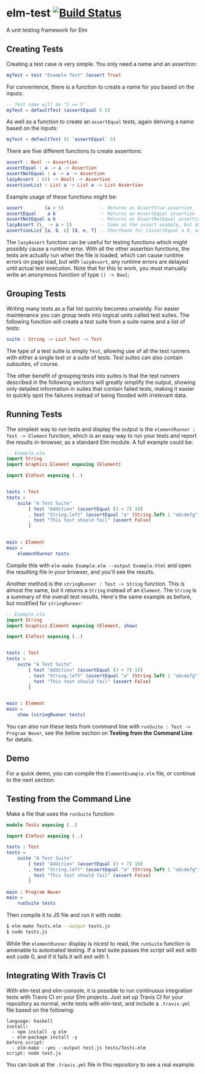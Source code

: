 elm-test [![Build Status](https://travis-ci.org/elm-community/elm-test.png?branch=master)](https://travis-ci.org/elm-community/elm-test)
========

A unit testing framework for Elm

## Creating Tests

Creating a test case is very simple. You only need a name and an assertion:
```elm
myTest = test "Example Test" (assert True)
```
For convenience, there is a function to create a name for you based on the inputs:
```elm
-- Test name will be "5 == 5"
myTest = defaultTest (assertEqual 5 5)
```
As well as a function to create an `assertEqual` tests, again deriving a name based on the inputs:
```elm
myTest = defaultTest (5 `assertEqual` 5)
```
There are five different functions to create assertions:
```elm
assert : Bool -> Assertion
assertEqual : a -> a -> Assertion
assertNotEqual : a -> a -> Assertion
lazyAssert : (() -> Bool) -> Assertion 
assertionList : List a -> List a -> List Assertion
```
Example usage of these functions might be:
```elm
assert        (a > 5)             -- Returns an AssertTrue assertion
assertEqual    a b                -- Returns an AssertEqual assertion
assertNotEqual a b                -- Returns an AssertNotEqual assertion
lazyAssert (\_ -> a > 5)          -- Same as the assert example, but delays execution until test runtime
assertionList [a, b, c] [d, e, f] -- Shorthand for [assertEqual a d, assertEqual b e, assertEqual c f]
```
The `lazyAssert` function can be useful for testing functions which might possibly cause a runtime error. With all the
other assertion functions, the tests are actually run when the file is loaded, which can cause runtime errors
on page load, but with `lazyAssert`, any runtime errors are delayed until actual test execution. Note that for this to
work, you must manually write an anonymous function of type `() -> Bool`;

## Grouping Tests

Writing many tests as a flat list quickly becomes unwieldy. For easier maintenance you can group tests into logical
units called test suites. The following function will create a test suite from a suite name and a list of tests:
```elm
suite : String -> List Test -> Test
```
The type of a test suite is simply `Test`, allowing use of all the test runners with either a single test or a suite of
tests. Test suites can also contain subsuites, of course.

The other benefit of grouping tests into suites is that the test runners described in the following sections will greatly
simplify the output, showing only detailed information in suites that contain failed tests, making it easier to quickly spot
the failures instead of being flooded with irrelevant data.

## Running Tests

The simplest way to run tests and display the output is the `elementRunner : Test -> Element` function, which is an easy way
to run your tests and report the results in-browser, as a standard Elm module. A full example could be:
```elm
-- Example.elm
import String
import Graphics.Element exposing (Element)

import ElmTest exposing (..)


tests : Test
tests = 
    suite "A Test Suite"
        [ test "Addition" (assertEqual (3 + 7) 10)
        , test "String.left" (assertEqual "a" (String.left 1 "abcdefg"))
        , test "This test should fail" (assert False)
        ]


main : Element
main = 
    elementRunner tests
```
Compile this with `elm-make Example.elm --output Example.html` and open the resulting file in your browser, and you'll see
the results.

Another method is the `stringRunner : Test -> String` function. This is almost the same, but it returns a `String` instead of
an `Element`. The `String` is a summary of the overall test results. Here's the same example as before, but modified for
`stringRunner`:
```elm
-- Example.elm
import String
import Graphics.Element exposing (Element, show)

import ElmTest exposing (..)


tests : Test
tests = 
    suite "A Test Suite"
        [ test "Addition" (assertEqual (3 + 7) 10)
        , test "String.left" (assertEqual "a" (String.left 1 "abcdefg"))
        , test "This test should fail" (assert False)
        ]


main : Element
main = 
    show (stringRunner tests)
```

You can also run these tests from command line with `runSuite : Test -> Program Never`, see the below section on **Testing from the Command Line** for details.

## Demo

For a quick demo, you can compile the `ElementExample.elm` file, or continue to the next section:

## Testing from the Command Line
Make a file that uses the `runSuite` function:
```elm
module Tests exposing (..)

import ElmTest exposing (..)

tests : Test
tests =
    suite "A Test Suite"
        [ test "Addition" (assertEqual (3 + 7) 10)
        , test "String.left" (assertEqual "a" (String.left 1 "abcdefg"))
        , test "This test should fail" (assert False)
        ]

main : Program Never
main =
    runSuite tests
```
Then compile it to JS file and run it with node:
```bash
$ elm-make Tests.elm --output tests.js
$ node tests.js
```

While the `elementRunner` display is nicest to read, the `runSuite` function is amenable to automated testing. If a test
suite passes the script will exit with exit code 0, and if it fails it will exit with 1.

## Integrating With Travis CI

With elm-test and elm-console, it is possible to run continuous integration tests with Travis CI on
your Elm projects. Just set up Travis CI for your repository as normal, write tests with elm-test,
and include a `.travis.yml` file based on the following:
```
language: haskell
install:
  - npm install -g elm
  - elm-package install -y
before_script: 
  - elm-make --yes --output test.js tests/Tests.elm
script: node test.js
```
You can look at the `.travis.yml` file in this repository to see a real example.
